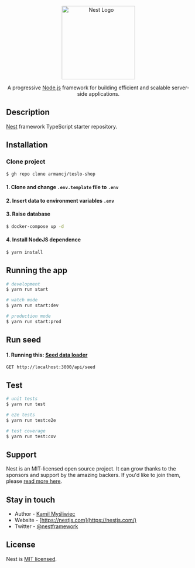 <p align="center">
  <a href="http://nestjs.com/" target="blank"><img src="https://nestjs.com/img/logo-small.svg" width="200" alt="Nest Logo" /></a>
</p>

[circleci-image]: https://img.shields.io/circleci/build/github/nestjs/nest/master?token=abc123def456
[circleci-url]: https://circleci.com/gh/nestjs/nest

  <p align="center">A progressive <a href="http://nodejs.org" target="_blank">Node.js</a> framework for building efficient and scalable server-side applications.</p>
    <p align="center">

## Description

[Nest](https://github.com/nestjs/nest) framework TypeScript starter repository.

## Installation

### Clone project 
```bash
$ gh repo clone armancj/teslo-shop 
```   
#### 1. Clone and change ``.env.template`` file to `.env` 
#### 2. Insert data to environment variables `.env`
#### 3. Raise database
```bash
$ docker-compose up -d
```

#### 4. Install NodeJS dependence
```bash
$ yarn install
```


## Running the app

```bash
# development
$ yarn run start

# watch mode
$ yarn run start:dev

# production mode
$ yarn run start:prod
```
## Run seed
#### 1. Running this: <a href="http://localhost:3000/api/seed" target="_blank">Seed data loader</a>
```http request
GET http://localhost:3000/api/seed
```

## Test

```bash
# unit tests
$ yarn run test

# e2e tests
$ yarn run test:e2e

# test coverage
$ yarn run test:cov
```

## Support

Nest is an MIT-licensed open source project. It can grow thanks to the sponsors and support by the amazing backers. If you'd like to join them, please [read more here](https://docs.nestjs.com/support).

## Stay in touch

- Author - [Kamil Myśliwiec](https://kamilmysliwiec.com)
- Website - [https://nestjs.com](https://nestjs.com/)
- Twitter - [@nestframework](https://twitter.com/nestframework)

## License

Nest is [MIT licensed](LICENSE).
